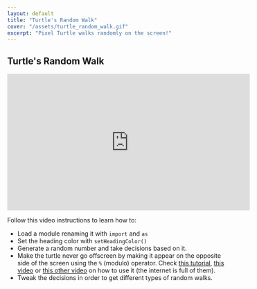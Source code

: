 ```yaml
---
layout: default
title: "Turtle's Random Walk"
cover: "/assets/turtle_random_walk.gif"
excerpt: "Pixel Turtle walks randomly on the screen!"
---
```


## Turtle's Random Walk

<iframe width="560" height="315" src="https://www.youtube-nocookie.com/embed/TACmIObpEhs" frameborder="0" allow="accelerometer; autoplay; encrypted-media; gyroscope; picture-in-picture" allowfullscreen></iframe>

Follow this video instructions to learn how to:

- Load a module renaming it with `import` and  `as`
- Set the heading color with `setHeadingColor()`
- Generate a random number and take decisions based on it.
- Make the turtle never go offscreen by making it appear on the opposite side of the screen using the `%` (modulo) operator. Check [this tutorial](https://www.journaldev.com/15651/python-modulo), [this video](https://www.youtube.com/watch?v=r5Iy3v1co0A) or [this other video](https://www.youtube.com/watch?v=b5cb_nfDyyM) on how to use it (the internet is full of them).
- Tweak the decisions in order to get different types of random walks.
